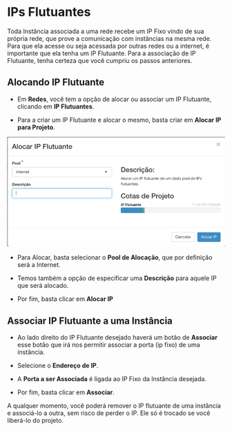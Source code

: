 # IPs Flutuantes

Toda Instância associada a uma rede recebe um IP Fixo vindo de sua própria rede, que prove a comunicação com instâncias na mesma rede. Para que ela acesse ou seja acessada por outras redes ou a internet, é importante que ela tenha um IP Flutuante. Para a associação de IP Flutuante, tenha certeza que você cumpriu os passos anteriores.



## Alocando IP Flutuante

* Em **Redes**, você tem a opção de alocar ou associar um IP Flutuante, clicando em **IP Flutuantes**.

* Para a criar um IP Flutuante e alocar o mesmo, basta criar em **Alocar IP para Projeto**.

![Criar Rede Cloud Serpro](../../img/ip-flutuante/alocar-ip-flutuante.png)

* Para Alocar, basta selecionar o **Pool de Alocação**, que por definição será a Internet.

* Temos também a opção de especificar uma **Descrição** para aquele IP que será alocado.

* Por fim, basta clicar em **Alocar IP**

## Associar IP Flutuante a uma Instância

* Ao lado direito do IP Flutuante desejado haverá um botão de **Associar** esse botão que irá nos permitir associar a porta (ip fixo) de uma instância.

* Selecione o **Endereço de IP**.

* A **Porta a ser Associada** é ligada ao IP Fixo da Instância desejada.

* Por fim, basta clicar em **Associar**.

A qualquer momento, você poderá remover o IP flutuante de uma instância e associá-lo a outra, sem risco de perder o IP. Ele só é trocado se você liberá-lo do projeto.




